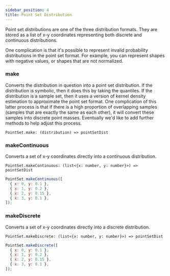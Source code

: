 ```yaml
---
sidebar_position: 4
title: Point Set Distribution
---
```


Point set distributions are one of the three distribution formats. They are stored as a list of x-y coordinates representing both discrete and continuous distributions.

One complication is that it's possible to represent invalid probability distributions in the point set format. For example, you can represent shapes with negative values, or shapes that are not normalized.

### make

Converts the distribution in question into a point set distribution. If the distribution is symbolic, then it does this by taking the quantiles. If the distribution is a sample set, then it uses a version of kernel density estimation to approximate the point set format. One complication of this latter process is that if there is a high proportion of overlapping samples (samples that are exactly the same as each other), it will convert these samples into discrete point masses. Eventually we'd like to add further methods to help adjust this process.

```
PointSet.make: (distribution) => pointSetDist
```

### makeContinuous

Converts a set of x-y coordinates directly into a continuous distribution.

```
PointSet.makeContinuous: (list<{x: number, y: number}>) => pointSetDist
```

```javascript
PointSet.makeContinuous([
  { x: 0, y: 0.1 },
  { x: 1, y: 0.2 },
  { x: 2, y: 0.15 },
  { x: 3, y: 0.1 },
]);
```

### makeDiscrete

Converts a set of x-y coordinates directly into a discrete distribution.

```
PointSet.makeDiscrete: (list<{x: number, y: number}>) => pointSetDist
```

```javascript
PointSet.makeDiscrete([
  { x: 0, y: 0.1 },
  { x: 1, y: 0.2 },
  { x: 2, y: 0.15 },
  { x: 3, y: 0.1 },
]);
```
